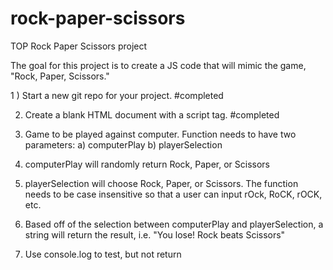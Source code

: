 # rock-paper-scissors
TOP Rock Paper Scissors project

The goal for this project is to create a JS code that will mimic the game, "Rock, Paper, Scissors."

1 ) Start a new git repo for your project.
  #completed

2. Create a blank HTML document with a script tag.
  #completed

3. Game to be played against computer. Function needs to have two parameters:
    a) computerPlay
    b) playerSelection

4. computerPlay will randomly return Rock, Paper, or Scissors

5. playerSelection will choose Rock, Paper, or Scissors. The function needs to be case insensitive so that a user can input rOck, RoCK, rOCK, etc.

6. Based off of the selection between computerPlay and playerSelection, a string will return the result, i.e. "You lose! Rock beats Scissors"

7. Use console.log to test, but not return
